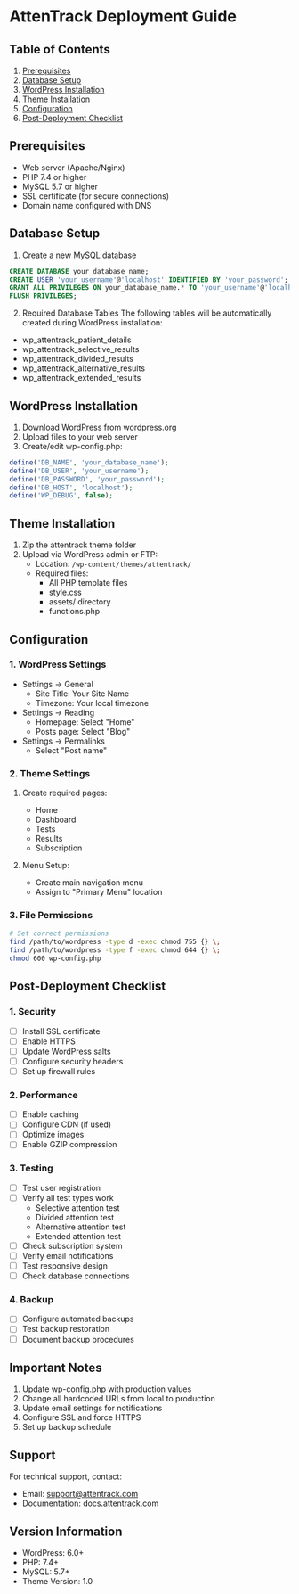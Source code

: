 # AttenTrack Deployment Guide

## Table of Contents
1. [Prerequisites](#prerequisites)
2. [Database Setup](#database-setup)
3. [WordPress Installation](#wordpress-installation)
4. [Theme Installation](#theme-installation)
5. [Configuration](#configuration)
6. [Post-Deployment Checklist](#post-deployment-checklist)

## Prerequisites
- Web server (Apache/Nginx)
- PHP 7.4 or higher
- MySQL 5.7 or higher
- SSL certificate (for secure connections)
- Domain name configured with DNS

## Database Setup
1. Create a new MySQL database
```sql
CREATE DATABASE your_database_name;
CREATE USER 'your_username'@'localhost' IDENTIFIED BY 'your_password';
GRANT ALL PRIVILEGES ON your_database_name.* TO 'your_username'@'localhost';
FLUSH PRIVILEGES;
```

2. Required Database Tables
The following tables will be automatically created during WordPress installation:
- wp_attentrack_patient_details
- wp_attentrack_selective_results
- wp_attentrack_divided_results
- wp_attentrack_alternative_results
- wp_attentrack_extended_results

## WordPress Installation
1. Download WordPress from wordpress.org
2. Upload files to your web server
3. Create/edit wp-config.php:
```php
define('DB_NAME', 'your_database_name');
define('DB_USER', 'your_username');
define('DB_PASSWORD', 'your_password');
define('DB_HOST', 'localhost');
define('WP_DEBUG', false);
```

## Theme Installation
1. Zip the attentrack theme folder
2. Upload via WordPress admin or FTP:
   - Location: `/wp-content/themes/attentrack/`
   - Required files:
     - All PHP template files
     - style.css
     - assets/ directory
     - functions.php

## Configuration

### 1. WordPress Settings
- Settings → General
  - Site Title: Your Site Name
  - Timezone: Your local timezone
- Settings → Reading
  - Homepage: Select "Home"
  - Posts page: Select "Blog"
- Settings → Permalinks
  - Select "Post name"

### 2. Theme Settings
1. Create required pages:
   - Home
   - Dashboard
   - Tests
   - Results
   - Subscription

2. Menu Setup:
   - Create main navigation menu
   - Assign to "Primary Menu" location

### 3. File Permissions
```bash
# Set correct permissions
find /path/to/wordpress -type d -exec chmod 755 {} \;
find /path/to/wordpress -type f -exec chmod 644 {} \;
chmod 600 wp-config.php
```

## Post-Deployment Checklist

### 1. Security
- [ ] Install SSL certificate
- [ ] Enable HTTPS
- [ ] Update WordPress salts
- [ ] Configure security headers
- [ ] Set up firewall rules

### 2. Performance
- [ ] Enable caching
- [ ] Configure CDN (if used)
- [ ] Optimize images
- [ ] Enable GZIP compression

### 3. Testing
- [ ] Test user registration
- [ ] Verify all test types work
  - Selective attention test
  - Divided attention test
  - Alternative attention test
  - Extended attention test
- [ ] Check subscription system
- [ ] Verify email notifications
- [ ] Test responsive design
- [ ] Check database connections

### 4. Backup
- [ ] Configure automated backups
- [ ] Test backup restoration
- [ ] Document backup procedures

## Important Notes
1. Update wp-config.php with production values
2. Change all hardcoded URLs from local to production
3. Update email settings for notifications
4. Configure SSL and force HTTPS
5. Set up backup schedule

## Support
For technical support, contact:
- Email: support@attentrack.com
- Documentation: docs.attentrack.com

## Version Information
- WordPress: 6.0+
- PHP: 7.4+
- MySQL: 5.7+
- Theme Version: 1.0
